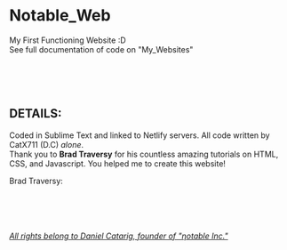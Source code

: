 # Notable_Web
My First Functioning Website :D
<br />
See full documentation of code on "My_Websites"

<br />
<br />
<br />

## DETAILS:

Coded in Sublime Text and linked to Netlify servers.
All code written by CatX711 (D.C) <em>alone</em>.
<br />
Thank you to <strong>Brad Traversy</strong> for his countless amazing tutorials
on HTML, CSS, and Javascript. You helped me to create this website!

Brad Traversy: <a href="https://www.youtube.com/@TraversyMedia" target="_blank">

<br />
<br />
<br />
<br />
<em>All rights belong to Daniel Catarig, founder of "ηotable Inc."</em>
